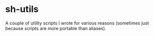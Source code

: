 # sh-utils
A couple of utility scripts I wrote for various reasons (sometimes just because scripts are more portable than aliases). 
